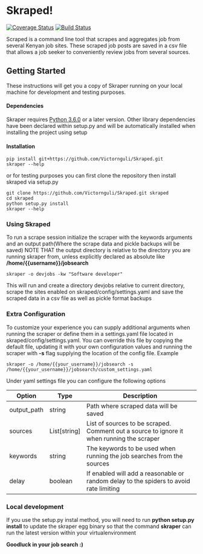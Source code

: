 # Skraped!

[![Coverage Status](https://coveralls.io/repos/github/Victornguli/Skraped/badge.svg)](https://coveralls.io/github/Victornguli/Skraped)
[![Build Status](https://travis-ci.com/Victornguli/Skraped.svg?branch=master)](https://travis-ci.com/Victornguli/Skraped)

Scraped is a command line tool that scrapes and aggregates job from several Kenyan job sites. These scraped job posts
 are saved in a csv file that allows a job seeker to conveniently review jobs from several sources.
 
## Getting Started

These instructions will get you a copy of Skraper running on your local machine for development and testing purposes.

#### Dependencies

Skraper requires [Python 3.6.0](https://www.python.org) or a later version. Other library dependencies have been
 declared within setup.py and will be automatically installed when installing the project using setup
 
#### Installation
```
pip install git+https://github.com/Victornguli/Skraped.git
skraper --help
```

or for testing purposes you can first clone the repository then install skraped via setup.py

```
git clone https://github.com/Victornguli/Skraped.git skraped
cd skraped
python setup.py install
skraper --help
```

### Using Skraped
To run a scrape session initialize the scraper with the keywords arguments and an output path(Where the scrape data and pickle backups will be saved)
NOTE THAT the output directory is relative to the directory you are running skraper from, 
unless explicitly declared as absolute like **/home/{{username}}/jobsearch**
```
skraper -o devjobs -kw "Software developer"
```

This will run and create a directory devjobs relative to current directory, scrape the sites enabled on skraped/config/settings.yaml
and save the scraped data in a csv file as well as pickle format backups


### Extra Configuration
To customize your experience you can supply additional arguments when running the scraper or define them in a settings.yaml file located in
skraped/config/settings.yaml. You can override this file by copying the default file, updating it with your own configuration values and running the 
scraper with **-s** flag supplying the location of the config file. Example

```
skraper -o /home/{{your_username}}/jobsearch -s /home/{{your_username}}/jobsearch/custom_settings.yaml
```

Under yaml settings file you can configure the following options

| Option      | Type         | Description                                                                                |
|-------------|--------------|--------------------------------------------------------------------------------------------|
| output_path | string       | Path where scraped data will be saved                                                      |
| sources     | List[string] | List of sources to be scraped. Comment out a source  to ignore it when running the scraper |
| keywords    | string       | The keywords to be used when running the job searches from  the sources                    |
| delay       | boolean      | If enabled will add a reasonable or random delay to the spiders to avoid rate limiting     |



### Local development
If you use the setup.py instal method, you will need to run **python setup.py install** to update the skraper egg binary so that the 
command **skraper** can run the latest version within your virtualenvironment

**Goodluck in your job search :)**
